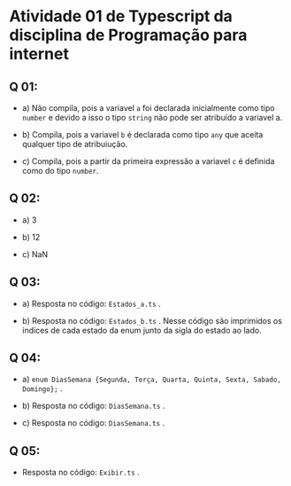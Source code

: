 # Atividade 01 de Typescript da disciplina de Programação para internet

## Q 01:
- a) Não compila, pois a variavel ```a``` foi declarada inicialmente como tipo ```number``` e devido a isso o tipo ```string``` não pode ser atribuído a variavel a.

- b) Compila, pois a variavel ```b``` é declarada como tipo ```any``` que aceita qualquer tipo de atribuiução.

- c) Compila, pois a partir da primeira expressão a variavel ```c``` é definida como do tipo ```number```.

## Q 02:
- a) 3

- b) 12

- c) NaN

## Q 03:

- a) Resposta no código: ```Estados_a.ts``` .

- b) Resposta no código: ```Estados_b.ts``` . Nesse código são imprimidos os indices de cada estado da enum junto da sigla do estado ao lado.

## Q 04:

- a) ```enum DiasSemana {Segunda, Terça, Quarta, Quinta, Sexta, Sabado, Domingo};``` .

- b) Resposta no código: ```DiasSemana.ts``` .

- c) Resposta no código: ```DiasSemana.ts``` .


## Q 05:
- Resposta no código: ```Exibir.ts``` .
